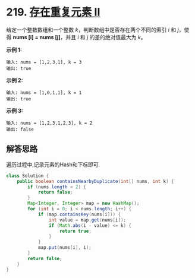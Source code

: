 # 219. [存在重复元素 II](https://leetcode-cn.com/problems/contains-duplicate-ii/description/)

给定一个整数数组和一个整数 *k*，判断数组中是否存在两个不同的索引 *i* 和 *j*，使得 **nums [i] = nums [j]**，并且 *i* 和 *j* 的差的绝对值最大为 *k*。

**示例 1:**

```
输入: nums = [1,2,3,1], k = 3
输出: true
```

**示例 2:**

```
输入: nums = [1,0,1,1], k = 1
输出: true
```

**示例 3:**

```
输入: nums = [1,2,3,1,2,3], k = 2
输出: false
```

## 解答思路

遍历过程中,记录元素的Hash和下标即可.

```java
class Solution {
    public boolean containsNearbyDuplicate(int[] nums, int k) {
        if (nums.length < 2) {
            return false;
        }
        Map<Integer, Integer> map = new HashMap();
        for (int i = 0; i < nums.length; i++) {
            if (map.containsKey(nums[i])) {
                int value = map.get(nums[i]);
                if (Math.abs(i - value) <= k) {
                    return true;
                }
            }
            map.put(nums[i], i);
        }
        return false;
    }
}
```

